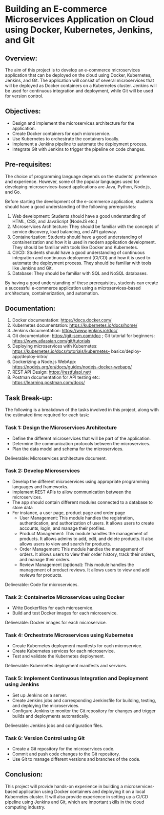 # Building an E-commerce Microservices Application on Cloud using Docker, Kubernetes, Jenkins, and Git

## Overview:

The aim of this project is to develop an e-commerce microservices application that can be deployed on
the cloud using Docker, Kubernetes, Jenkins, and Git. The application will consist of several
microservices that will be deployed as Docker containers on a Kubernetes cluster. Jenkins will be used
for continuous integration and deployment, while Git will be used for version control.

## Objectives:

- Design and implement the microservices architecture for the application.
- Create Docker containers for each microservice.
- Use Kubernetes to orchestrate the containers locally.
- Implement a Jenkins pipeline to automate the deployment process.
- Integrate Git with Jenkins to trigger the pipeline on code changes.

## Pre-requisites:

The choice of programming language depends on the students' preference and experience. However,
some of the popular languages used for developing microservices-based applications are Java, Python,
Node.js, and Go.

Before starting the development of the e-commerce application, students should have a good
understanding of the following prerequisites:

1. Web development: Students should have a good understanding of HTML, CSS, and JavaScript
    (NodeJS etc.)
2. Microservices Architecture: They should be familiar with the concepts of service discovery,
    load balancing, and API gateway.
3. Containerization: Students should have a good understanding of containerization and how it is
    used in modern application development. They should be familiar with tools like Docker and
    Kubernetes.
4. CI/CD: Students should have a good understanding of continuous integration and continuous
    deployment (CI/CD) and how it is used to automate the deployment process. They should be
    familiar with tools like Jenkins and Git.
5. Database: They should be familiar with SQL and NoSQL databases.


By having a good understanding of these prerequisites, students can create a successful e-commerce
application using a microservices-based architecture, containerization, and automation.

## Documentation:

1. Docker documentation: https://docs.docker.com/
2. Kubernetes documentation: https://kubernetes.io/docs/home/
3. Jenkins documentation: https://www.jenkins.io/doc/
4. Git documentation: https://git-scm.com/doc ; Git tutorial for beginners:
    https://www.atlassian.com/git/tutorials
5. Deploying microservices with Kubernetes: https://kubernetes.io/docs/tutorials/kubernetes-
    basics/deploy-app/deploy-intro/
6. Dockerizing a Node.js WebApp: https://nodejs.org/en/docs/guides/nodejs-docker-webapp/
7. REST API Design: https://restfulapi.net/
8. Postman documentation for API testing etc: https://learning.postman.com/docs/

## Task Break-up:

The following is a breakdown of the tasks involved in this project, along with the estimated time
required for each task:

### Task 1: Design the Microservices Architecture

- Define the different microservices that will be part of the application.
- Determine the communication protocols between the microservices.
- Plan the data model and schema for the microservices.

Deliverable: Microservices architecture document.

### Task 2: Develop Microservices

- Develop the different microservices using appropriate programming languages and frameworks.
- Implement REST APIs to allow communication between the microservices.
- The app should contain different modules connected to a database to store data
- For instance, a user page, product page and order page
    - User Management: This module handles the registration, authentication, and
       authorization of users. It allows users to create accounts, login, and manage their
       profiles.
    - Product Management: This module handles the management of products. It allows
       admins to add, edit, and delete products. It also allows users to view and search for
       products.
    - Order Management: This module handles the management of orders. It allows users to 
      view their order history, track their orders, and manage their orders.
    - Review Management (optional): This module handles the management of product reviews. It allows users to view and add reviews for products.

Deliverable: Code for microservices.

### Task 3: Containerize Microservices using Docker 

- Write Dockerfiles for each microservice.
- Build and test Docker images for each microservice.

Deliverable: Docker images for each microservice.

### Task 4: Orchestrate Microservices using Kubernetes 

- Create Kubernetes deployment manifests for each microservice.
- Create Kubernetes services for each microservice.
- Test and validate the Kubernetes deployment.

Deliverable: Kubernetes deployment manifests and services.

### Task 5: Implement Continuous Integration and Deployment using Jenkins

- Set up Jenkins on a server.
- Create Jenkins jobs and corresponding Jenkinsfile for building, testing, and deploying the
    microservices.
- Configure Jenkins to monitor the Git repository for changes and trigger builds and deployments
    automatically.

Deliverable: Jenkins jobs and configuration files.

### Task 6: Version Control using Git

- Create a Git repository for the microservices code.
- Commit and push code changes to the Git repository.
- Use Git to manage different versions and branches of the code.


## Conclusion:

This project will provide hands-on experience in building a microservices-based application using
Docker containers and deploying it on a local Kubernetes cluster. It will also provide experience in
setting up a CI/CD pipeline using Jenkins and Git, which are important skills in the cloud computing
industry.


